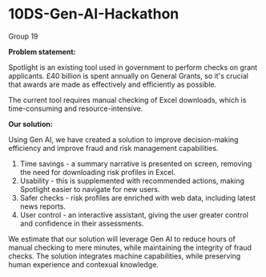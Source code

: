 # 10DS-Gen-AI-Hackathon
Group 19

**Problem statement:**

Spotlight is an existing tool used in government to perform checks on grant applicants. £40 billion is spent annually on General Grants, so it's crucial that awards are made as effectively and efficiently as possible. 

The current tool requires manual checking of Excel downloads, which is time-consuming and resource-intensive. 

**Our solution:**

Using Gen AI, we have created a solution to improve decision-making efficiency and improve fraud and risk management capabilities.

1. Time savings - a summary narrative is presented on screen, removing the need for downloading risk profiles in Excel.
2. Usability - this is supplemented with recommended actions, making Spotlight easier to navigate for new users.
3. Safer checks - risk profiles are enriched with web data, including latest news reports.
4. User control - an interactive assistant, giving the user greater control and confidence in their assessments.

We estimate that our solution will leverage Gen AI to reduce hours of manual checking to mere minutes, while maintaining the integrity of fraud checks. The solution integrates machine capabilities, while preserving human experience and contexual knowledge. 
